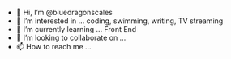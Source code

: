- 👋 Hi, I’m @bluedragonscales
- 👀 I’m interested in ... coding, swimming, writing, TV streaming
- 🌱 I’m currently learning ... Front End
- 💞️ I’m looking to collaborate on ...
- 📫 How to reach me ...

<!---
bluedragonscales/bluedragonscales is a ✨ special ✨ repository because its `README.md` (this file) appears on your GitHub profile.
You can click the Preview link to take a look at your changes.
--->
